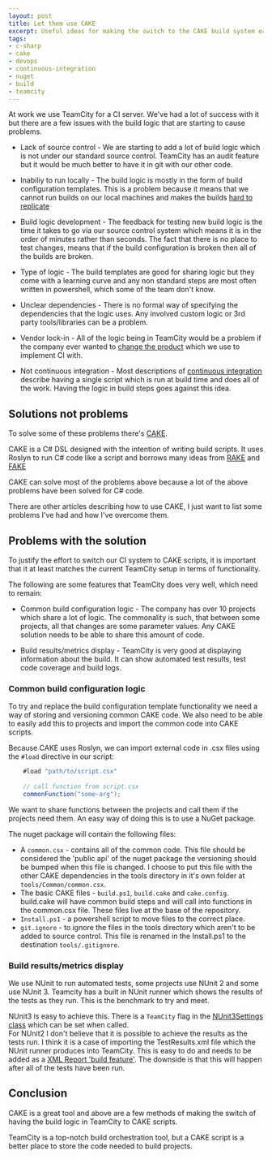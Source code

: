 ```yaml
---
layout: post
title: Let them use CAKE
excerpt: Useful ideas for making the switch to the CAKE build system easier
tags: 
- c-sharp
- cake
- devops
- continuous-integration
- nuget
- build
- teamcity
---
```


At work we use TeamCity for a CI server. 
We've had a lot of success with it but there are a few issues with the build logic that are starting to cause problems.

-  Lack of source control  -  We are starting to add a lot of build logic which is not under our standard source control.  TeamCity has an audit feature but it would be much better to have it in git with our other code.

-  Inabiliy to run locally - The build logic is mostly in the form of build configuration templates. 
This is a problem because it means that we cannot run builds on our local machines and makes the builds [hard to replicate](https://www.thoughtworks.com/radar/techniques/programming-in-your-ci-cd-tool)

- Build logic development  - The feedback for testing new build logic is the time it takes to go via our source control system which means it is in the order of minutes rather than seconds.
The fact that there is no place to test changes, means that if the build configuration is broken then all of the builds are broken.

- Type of logic  - The build templates are good for sharing logic but they come with a learning curve and any non standard steps are most often written in powershell, which some of the team don't know.

- Unclear dependencies - There is no formal way of specifying the dependencies that the logic uses. Any involved custom logic or 3rd party tools/libraries can be a problem.

- Vendor lock-in - All of the logic being in TeamCity would be a problem if the company ever wanted to [change the product](https://aws.amazon.com/blogs/aws/aws-codebuild-fully-managed-build-service/) which we use to implement CI with. 

- Not continuous integration - Most descriptions of [continuous integration](http://www.martinfowler.com/articles/continuousIntegration.html) describe having a single script which is run at build time and does all of the work. Having the logic in build steps goes against this idea.


## Solutions not problems ##

To solve some of these problems there's [CAKE](http://cakebuild.net/). 

CAKE is a C# DSL designed with the intention of writing build scripts. It uses Roslyn to run C# code like a script and borrows many ideas from [RAKE](https://ruby.github.io/rake/) and [FAKE](http://fsharp.github.io/FAKE/)

CAKE can solve most of the problems above because a lot of the above problems have been solved for C# code.

There are other articles describing how to use CAKE, I just want to list some problems I've had and how I've overcome them.

## Problems with the solution ##

To justify the effort to switch our CI system to CAKE scripts, it is important that it at least matches the current TeamCity setup in terms of functionality.

The following are some features that TeamCity does very well, which need to remain:

- Common build configuration logic - The company has over 10 projects which share a lot of logic. The commonality is such, that between some projects, all that changes are some parameter values. Any CAKE solution needs to be able to share this amount of code.

- Build results/metrics display - TeamCity is very good at displaying information about the build. 
It can show automated test results, test code coverage and build logs.


### Common build configuration logic ###

To try and replace the build configuration template functionality we need a way of storing and versioning common CAKE code.
We also need to be able to easily add this to projects and import the common code into CAKE scripts.

Because CAKE uses Roslyn, we can import external code in .csx files using the `#load` directive in our script:

``` csharp
    #load "path/to/script.csx"
    
    // call function from script.csx
    commonFunction("some-arg");
```

We want to share functions between the projects and call them if the projects need them. An easy way of doing this is to use a NuGet package.

The nuget package will contain the following files:

- A `common.csx` - contains all of the common code. This file should be considered the 'public api' of the nuget package the versioning should be bumped when this file is changed. I choose to put this file with the other CAKE dependencies in the tools directory in it's own folder at `tools/Common/common.csx`.
- The basic CAKE files - `build.ps1`, `build.cake` and `cake.config`. build.cake will have common build steps and will call into functions in the common.csx file. These files live at the base of the repository.
- `Install.ps1` -  a powershell script to move files to the correct place.
- `git.ignore` - to ignore the files in the tools directory which aren't to be added to source control. This file is renamed in the Install.ps1 to the destination `tools/.gitignore`. 



### Build results/metrics display ###

We use NUnit to run automated tests, some projects use NUnit 2 and some use NUnit 3.
Teamcity has a built in NUnit runner which shows the results of the tests as they run. This is the benchmark to try and meet.

NUnit3 is easy to achieve this. There is a `TeamCity` flag in the [NUnit3Settings class](http://cakebuild.net/api/cake.common.tools.nunit/7bd0c6da) which can be set when called.  
For NUnit2 I don't believe that it is possible to achieve the results as the tests run. I think it is a case of importing the TestResults.xml file which the NUnit runner produces into TeamCity. This is easy to do and needs to be added as a [XML Report 'build feature'](https://confluence.jetbrains.com/display/TCD10/XML+Report+Processing). The downside is that this will happen after all of the tests have been run.

## Conclusion ##

CAKE is a great tool and above are a few methods of making the switch of having the build logic in TeamCity to CAKE scripts.

TeamCity is a top-notch build orchestration tool, but a CAKE script is a better place to store the code needed to build projects.













